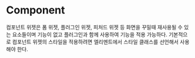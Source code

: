 <!--
layout: 'post'
section: 'Cornerstone Framework'
title: 'Component'
outline: '컴포넌트 위젯은 폼 위젯, 플러그인 위젯, 피처드 위젯 등 화면을 꾸밀때 재사용될 수 있는 요소들이며 기능이 없고 플러그인과 함께 사용하여 기능을 적용 가능하다. 기본적으로 컴포넌트 위젯의 스타일을 적용하려면 엘리멘트에서 스타일 클래스를 선언해서 사용해야 한다....'
date: '2012-11-16'
tagstr: 'widget'
order: '[4, 2]'
thumbnail: '4.2.00.component.png'
-->

# Component

컴포넌트 위젯은 폼 위젯, 플러그인 위젯, 피처드 위젯 등 화면을 꾸밀때 재사용될 수 있는 요소들이며 기능이 없고 플러그인과 함께 사용하여 기능을 적용 가능하다. 기본적으로 컴포넌트 위젯의 스타일을 적용하려면 엘리멘트에서 스타일 클래스를 선언해서 사용해야 한다.
